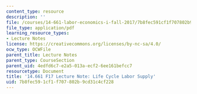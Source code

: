 ```yaml
---
content_type: resource
description: ''
file: /courses/14-661-labor-economics-i-fall-2017/7b8fec591cf1f707802b9cd31c4cf228_MIT14_661F17_lec_supply.pdf
file_type: application/pdf
learning_resource_types:
- Lecture Notes
license: https://creativecommons.org/licenses/by-nc-sa/4.0/
ocw_type: OCWFile
parent_title: Lecture Notes
parent_type: CourseSection
parent_uid: 4edfd6c7-e2a5-013a-ecf2-6ee161befcc7
resourcetype: Document
title: '14.661 F17 Lecture Note: Life Cycle Labor Supply'
uid: 7b8fec59-1cf1-f707-802b-9cd31c4cf228
---
```

